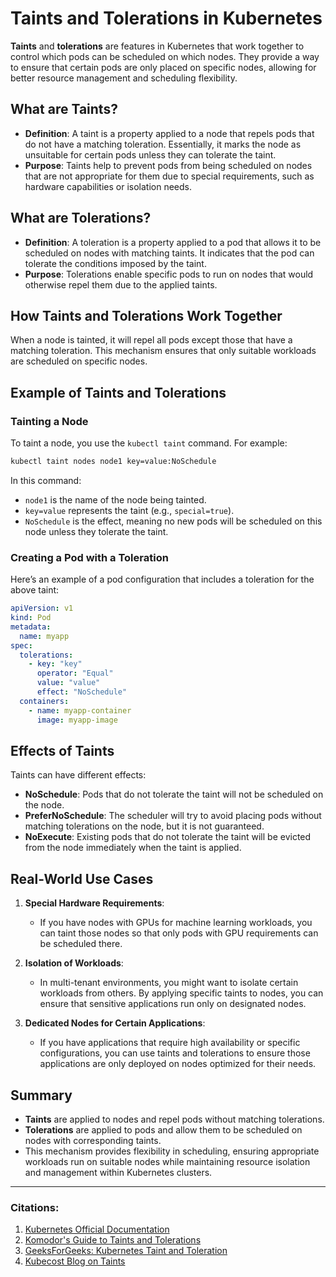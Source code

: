 # Taints and Tolerations in Kubernetes

**Taints** and **tolerations** are features in Kubernetes that work together to control which pods can be scheduled on which nodes. They provide a way to ensure that certain pods are only placed on specific nodes, allowing for better resource management and scheduling flexibility.

## What are Taints?

- **Definition**: A taint is a property applied to a node that repels pods that do not have a matching toleration. Essentially, it marks the node as unsuitable for certain pods unless they can tolerate the taint.
- **Purpose**: Taints help to prevent pods from being scheduled on nodes that are not appropriate for them due to special requirements, such as hardware capabilities or isolation needs.

## What are Tolerations?

- **Definition**: A toleration is a property applied to a pod that allows it to be scheduled on nodes with matching taints. It indicates that the pod can tolerate the conditions imposed by the taint.
- **Purpose**: Tolerations enable specific pods to run on nodes that would otherwise repel them due to the applied taints.

## How Taints and Tolerations Work Together

When a node is tainted, it will repel all pods except those that have a matching toleration. This mechanism ensures that only suitable workloads are scheduled on specific nodes.

## Example of Taints and Tolerations

### Tainting a Node

To taint a node, you use the `kubectl taint` command. For example:
```bash
kubectl taint nodes node1 key=value:NoSchedule
```
In this command:
- `node1` is the name of the node being tainted.
- `key=value` represents the taint (e.g., `special=true`).
- `NoSchedule` is the effect, meaning no new pods will be scheduled on this node unless they tolerate the taint.

### Creating a Pod with a Toleration

Here’s an example of a pod configuration that includes a toleration for the above taint:
```yaml
apiVersion: v1
kind: Pod
metadata:
  name: myapp
spec:
  tolerations:
    - key: "key"
      operator: "Equal"
      value: "value"
      effect: "NoSchedule"
  containers:
    - name: myapp-container
      image: myapp-image
```

## Effects of Taints

Taints can have different effects:

- **NoSchedule**: Pods that do not tolerate the taint will not be scheduled on the node.
- **PreferNoSchedule**: The scheduler will try to avoid placing pods without matching tolerations on the node, but it is not guaranteed.
- **NoExecute**: Existing pods that do not tolerate the taint will be evicted from the node immediately when the taint is applied.

## Real-World Use Cases

1. **Special Hardware Requirements**:
   - If you have nodes with GPUs for machine learning workloads, you can taint those nodes so that only pods with GPU requirements can be scheduled there.

2. **Isolation of Workloads**:
   - In multi-tenant environments, you might want to isolate certain workloads from others. By applying specific taints to nodes, you can ensure that sensitive applications run only on designated nodes.

3. **Dedicated Nodes for Certain Applications**:
   - If you have applications that require high availability or specific configurations, you can use taints and tolerations to ensure those applications are only deployed on nodes optimized for their needs.

## Summary

- **Taints** are applied to nodes and repel pods without matching tolerations.
- **Tolerations** are applied to pods and allow them to be scheduled on nodes with corresponding taints.
- This mechanism provides flexibility in scheduling, ensuring appropriate workloads run on suitable nodes while maintaining resource isolation and management within Kubernetes clusters.

---
### Citations:
1. [Kubernetes Official Documentation](https://kubernetes.io/docs/concepts/scheduling-eviction/taint-and-toleration/)
2. [Komodor's Guide to Taints and Tolerations](https://komodor.com/learn/kubernetes-taints-and-tolerations-a-practical-guide/)
3. [GeeksForGeeks: Kubernetes Taint and Toleration](https://www.geeksforgeeks.org/kubernetes-taint-and-toleration/)
4. [Kubecost Blog on Taints](https://blog.kubecost.com/blog/kubernetes-taints/)